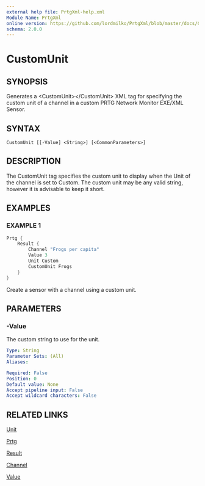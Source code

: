 ```yaml
---
external help file: PrtgXml-help.xml
Module Name: PrtgXml
online version: https://github.com/lordmilko/PrtgXml/blob/master/docs/CustomUnit.md
schema: 2.0.0
---
```


# CustomUnit

## SYNOPSIS

Generates a \<CustomUnit\>\</CustomUnit\> XML tag for specifying the custom unit of a channel in a custom PRTG Network Monitor EXE/XML Sensor.

## SYNTAX

```
CustomUnit [[-Value] <String>] [<CommonParameters>]
```

## DESCRIPTION

The CustomUnit tag specifies the custom unit to display when the Unit of the channel is set to Custom. The custom unit may be any valid string, however it is advisable to keep it short.

## EXAMPLES

### EXAMPLE 1

```powershell
Prtg {
    Result {
        Channel "Frogs per capita"
        Value 3
        Unit Custom
        CustomUnit Frogs
    }
}
```

Create a sensor with a channel using a custom unit.

## PARAMETERS

### -Value
The custom string to use for the unit.

```yaml
Type: String
Parameter Sets: (All)
Aliases:

Required: False
Position: 0
Default value: None
Accept pipeline input: False
Accept wildcard characters: False
```

## RELATED LINKS

[Unit](Unit.md)

[Prtg](Prtg.md)

[Result](Result.md)

[Channel](Channel.md)

[Value](Value.md)